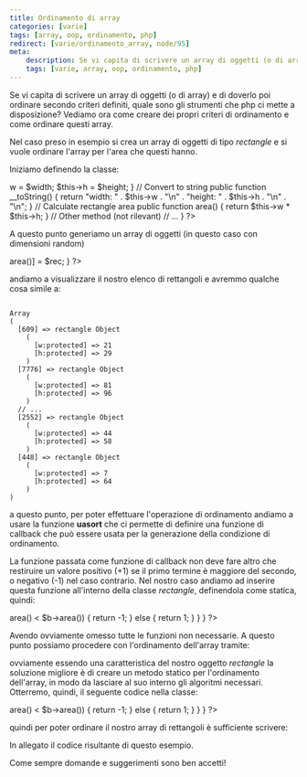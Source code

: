 ```yaml
---
title: Ordinamento di array
categories: [varie]
tags: [array, oop, ordinamento, php]
redirect: [varie/ordinamento_array, node/95]
meta:
    description: Se vi capita di scrivere un array di oggetti (o di array) e di doverlo poi ordinare secondo criteri definiti, quale sono gli strumenti che php ci mette a disposizione? Vediamo ora come creare dei propri criteri di ordinamento e come ordinare questi array.
    tags: [varie, array, oop, ordinamento, php]
---
```

Se vi capita di scrivere un array di oggetti (o di array) e di doverlo poi ordinare secondo criteri definiti, quale sono gli strumenti che php ci mette a disposizione? Vediamo ora come creare dei propri criteri di ordinamento e come ordinare questi array.
<!--break-->
Nel caso preso in esempio si crea un array di oggetti di tipo _rectangle_ e si vuole ordinare l'array per l'area che questi hanno.

Iniziamo definendo la classe:
<?php
class rectangle {
  protected $w;
  protected $h;

  // Constructor
  public function __construct($width = 0, $height = 0) {
    $this->w = $width;
    $this->h = $height;
  }
  // Convert to string
  public function __toString() {
  return "width:  " . $this->w . "\n" .
         "height: " . $this->h . "\n" . "\n";
  }
  // Calculate rectangle area
  public function area() {
    return $this->w * $this->h;
  }
  // Other method (not rilevant)
  // ...
}
?>
A questo punto generiamo un array di oggetti (in questo caso con dimensioni random)
<?php
$rectangles = array();
for($i = 0; $i < 10; $i++ )
{
  $width  = rand(1, 100);
  $height = rand(1, 100);

  $rec = new rectangle($width, $height);

  print $rec;

  $rectangles[$rec->area()] = $rec;
}
?>
andiamo a visualizzare il nostro elenco di rettangoli e avremmo qualche cosa simile a:
~~~language-php

Array
(
  [609] => rectangle Object
    (
      [w:protected] => 21
      [h:protected] => 29
    )
  [7776] => rectangle Object
    (
      [w:protected] => 81
      [h:protected] => 96
    )
  // ...
  [2552] => rectangle Object
    (
      [w:protected] => 44
      [h:protected] => 58
    )
  [448] => rectangle Object
    (
      [w:protected] => 7
      [h:protected] => 64
    )
)

~~~

a questo punto, per poter effettuare l'operazione di ordinamento andiamo a usare la funzione **uasort** che ci permette di definire una funzione di callback che può essere usata per la generazione della condizione di ordinamento.

La funzione passata come funzione di callback non deve fare altro che restiruire un valore positivo (+1) se il primo termine è maggiore del secondo, o negativo (-1) nel caso contrario. Nel nostro caso andiamo ad inserire questa funzione all'interno della classe _rectangle_, definendola come statica, quindi:
<?php
class rectangle {
  // ...
  static function order(rectangle $a, rectangle $b) {
    if ($a->area() < $b->area())
    {
      return -1;
    }
    else
    {
      return 1;
    }
  }
}
?>
Avendo ovviamente omesso tutte le funzioni non necessarie. A questo punto possiamo procedere con l'ordinamento dell'array tramite:
<?php
uasort($rectangles, 'rectangle::order');
?>
ovviamente essendo una caratteristica del nostro oggetto _rectangle_ la soluzione migliore è di creare un metodo statico per l'ordinamento dell'array, in modo da lasciare al suo interno gli algoritmi necessari. Otterremo, quindi, il seguente codice nella classe:
<?php
class rectangle {
  // ...
  public static function order(&$rectangles) {
    uasort($rectangles, 'rectangle::order_info');
  }
  private static function order_info(rectangle $a, rectangle $b) {
    if ($a->area() < $b->area())
    {
      return -1;
    }
    else
    {
      return 1;
    }
  }
}
?>
quindi per poter ordinare il nostro array di rettangoli è sufficiente scrivere:
<?php
rectangle::order($rectangles);
?>
In allegato il codice risultante di questo esempio.

Come sempre domande e suggerimenti sono ben accetti!
